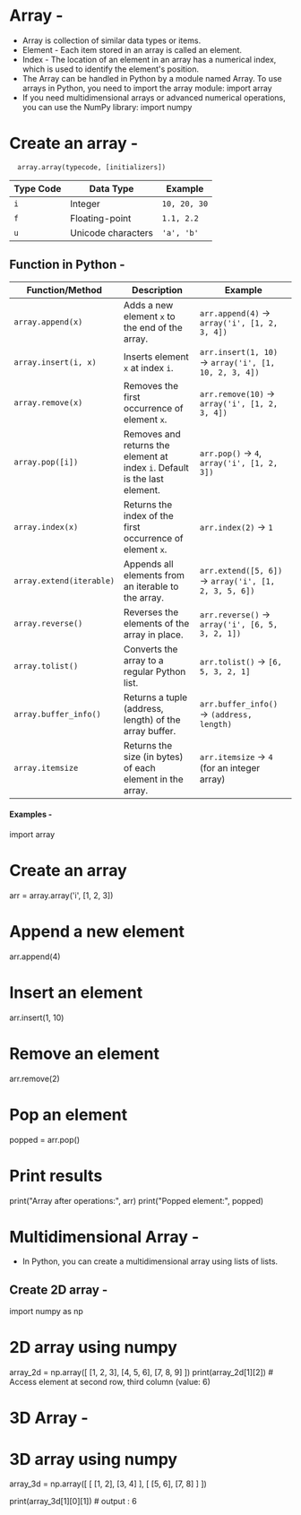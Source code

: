 # Array -
- Array is collection of similar data types or items.
- Element - Each item stored in an array is called an element.
- Index - The location of an element in an array has a numerical index, which is used to identify the element's position.
- The Array can be handled in Python by a module named Array. To use arrays in Python, you need to import the array module:
            import array
- If you need multidimensional arrays or advanced numerical operations, you can use the NumPy library:
            import numpy

# Create an array -
      array.array(typecode, [initializers])
      

| Type Code | Data Type         | Example          |
|-----------|-------------------|------------------|
| `i`       | Integer           | `10, 20, 30`    |
| `f`       | Floating-point    | `1.1, 2.2`      |
| `u`       | Unicode characters| `'a', 'b'`      |


## Function in Python -

| Function/Method          | Description                                                                 | Example                                                                                     |
|--------------------------|-----------------------------------------------------------------------------|---------------------------------------------------------------------------------------------|
| `array.append(x)`        | Adds a new element `x` to the end of the array.                            | `arr.append(4)` → `array('i', [1, 2, 3, 4])`                                               |
| `array.insert(i, x)`     | Inserts element `x` at index `i`.                                          | `arr.insert(1, 10)` → `array('i', [1, 10, 2, 3, 4])`                                       |
| `array.remove(x)`        | Removes the first occurrence of element `x`.                              | `arr.remove(10)` → `array('i', [1, 2, 3, 4])`                                              |
| `array.pop([i])`         | Removes and returns the element at index `i`. Default is the last element. | `arr.pop()` → `4`, `array('i', [1, 2, 3])`                                                 |
| `array.index(x)`         | Returns the index of the first occurrence of element `x`.                 | `arr.index(2)` → `1`                                                                       |
| `array.extend(iterable)` | Appends all elements from an iterable to the array.                       | `arr.extend([5, 6])` → `array('i', [1, 2, 3, 5, 6])`                                       |
| `array.reverse()`        | Reverses the elements of the array in place.                              | `arr.reverse()` → `array('i', [6, 5, 3, 2, 1])`                                            |
| `array.tolist()`         | Converts the array to a regular Python list.                              | `arr.tolist()` → `[6, 5, 3, 2, 1]`                                                         |
| `array.buffer_info()`    | Returns a tuple (address, length) of the array buffer.                    | `arr.buffer_info()` → `(address, length)`                                                  |
| `array.itemsize`         | Returns the size (in bytes) of each element in the array.                 | `arr.itemsize` → `4` (for an integer array)                                                |


#### Examples -

import array

# Create an array
arr = array.array('i', [1, 2, 3])

# Append a new element
arr.append(4)

# Insert an element
arr.insert(1, 10)

# Remove an element
arr.remove(2)

# Pop an element
popped = arr.pop()

# Print results
print("Array after operations:", arr)
print("Popped element:", popped)



# Multidimensional Array -
- In Python, you can create a multidimensional array using lists of lists.
         
## Create 2D array -
import numpy as np

# 2D array using numpy
array_2d = np.array([
    [1, 2, 3],
    [4, 5, 6],
    [7, 8, 9]
])
print(array_2d[1][2])  # Access element at second row, third column (value: 6)


# 3D Array -
# 3D array using numpy
array_3d = np.array([
    [
        [1, 2],
        [3, 4]
    ],
    [
        [5, 6],
        [7, 8]
    ]
])

print(array_3d[1][0][1]) # output : 6 
